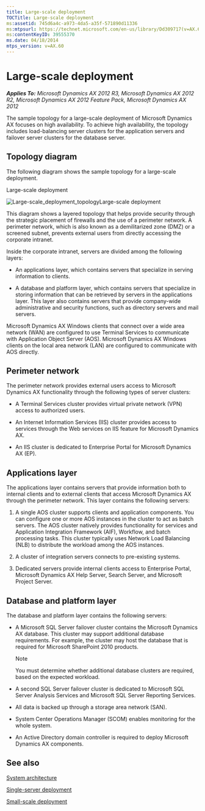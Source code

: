 ```yaml
---
title: Large-scale deployment
TOCTitle: Large-scale deployment
ms:assetid: 745d6a4c-a973-4da5-a35f-571890d11336
ms:mtpsurl: https://technet.microsoft.com/en-us/library/Dd309717(v=AX.60)
ms:contentKeyID: 39555370
ms.date: 04/18/2014
mtps_version: v=AX.60
---
```


# Large-scale deployment 


_**Applies To:** Microsoft Dynamics AX 2012 R3, Microsoft Dynamics AX 2012 R2, Microsoft Dynamics AX 2012 Feature Pack, Microsoft Dynamics AX 2012_

The sample topology for a large-scale deployment of Microsoft Dynamics AX focuses on high availability. To achieve high availability, the topology includes load-balancing server clusters for the application servers and failover server clusters for the database server.

## Topology diagram

The following diagram shows the sample topology for a large-scale deployment.

Large-scale deployment

  
![Large-scale\_deployment\_topology](images/Dd309717.Large-scale_deployment_topology(AX.60).gif "Large-scale_deployment_topology")Large-scale deployment

This diagram shows a layered topology that helps provide security through the strategic placement of firewalls and the use of a perimeter network. A perimeter network, which is also known as a demilitarized zone (DMZ) or a screened subnet, prevents external users from directly accessing the corporate intranet.

Inside the corporate intranet, servers are divided among the following layers:

  - An applications layer, which contains servers that specialize in serving information to clients.

  - A database and platform layer, which contains servers that specialize in storing information that can be retrieved by servers in the applications layer. This layer also contains servers that provide company-wide administrative and security functions, such as directory servers and mail servers.

Microsoft Dynamics AX Windows clients that connect over a wide area network (WAN) are configured to use Terminal Services to communicate with Application Object Server (AOS). Microsoft Dynamics AX Windows clients on the local area network (LAN) are configured to communicate with AOS directly.

## Perimeter network

The perimeter network provides external users access to Microsoft Dynamics AX functionality through the following types of server clusters:

  - A Terminal Services cluster provides virtual private network (VPN) access to authorized users.

  - An Internet Information Services (IIS) cluster provides access to services through the Web services on IIS feature for Microsoft Dynamics AX.

  - An IIS cluster is dedicated to Enterprise Portal for Microsoft Dynamics AX (EP).

## Applications layer

The applications layer contains servers that provide information both to internal clients and to external clients that access Microsoft Dynamics AX through the perimeter network. This layer contains the following servers:

1.  A single AOS cluster supports clients and application components. You can configure one or more AOS instances in the cluster to act as batch servers. The AOS cluster natively provides functionality for services and Application Integration Framework (AIF), Workflow, and batch processing tasks. This cluster typically uses Network Load Balancing (NLB) to distribute the workload among the AOS instances.

2.  A cluster of integration servers connects to pre-existing systems.

3.  Dedicated servers provide internal clients access to Enterprise Portal, Microsoft Dynamics AX Help Server, Search Server, and Microsoft Project Server.

## Database and platform layer

The database and platform layer contains the following servers:

  - A Microsoft SQL Server failover cluster contains the Microsoft Dynamics AX database. This cluster may support additional database requirements. For example, the cluster may host the database that is required for Microsoft SharePoint 2010 products.
    

    > [!NOTE]
    > <P>You must determine whether additional database clusters are required, based on the expected workload.</P>



  - A second SQL Server failover cluster is dedicated to Microsoft SQL Server Analysis Services and Microsoft SQL Server Reporting Services.

  - All data is backed up through a storage area network (SAN).

  - System Center Operations Manager (SCOM) enables monitoring for the whole system.

  - An Active Directory domain controller is required to deploy Microsoft Dynamics AX components.

## See also

[System architecture](system-architecture.md)

[Single-server deployment](single-server-deployment.md)

[Small-scale deployment](small-scale-deployment.md)

  


